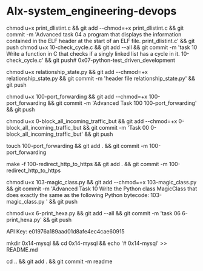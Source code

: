 # Alx-system_engineering-devops

chmod u+x print_dlistint.c && git add --chmod=+x print_dlistint.c && git commit -m 'Advanced task 04 a program that displays the information contained in the ELF header at the start of an ELF file. print_dlistint.c' && git push
chmod u+x 10-check_cycle.c && git add --all && git commit -m 'task 10 Write a function in C that checks if a singly linked list has a cycle in it. 10-check_cycle.c' && git push# 0x07-python-test_driven_development

chmod u+x relationship_state.py && git add --chmod=+x relationship_state.py && git commit -m 'header file relationship_state.py' && git push

chmod u+x 100-port_forwarding && git add --chmod=+x 100-port_forwarding && git commit -m 'Advanced Task 100 100-port_forwarding' && git push

chmod u+x 0-block_all_incoming_traffic_but && git add --chmod=+x 0-block_all_incoming_traffic_but && git commit -m 'Task 00 0-block_all_incoming_traffic_but' && git push

touch 100-port_forwarding && git add . && git commit -m 100-port_forwarding

make -f 100-redirect_http_to_https && git add . && git commit -m 100-redirect_http_to_https

chmod u+x 103-magic_class.py && git add --chmod=+x 103-magic_class.py && git commit -m 'Advanced Task 10 Write the Python class MagicClass that does exactly the same as the following Python bytecode: 103-magic_class.py ' && git push

chmod u+x 6-print_hexa.py && git add --all && git commit -m 'task 06 6-print_hexa.py' && git push

API Key: e01976a189aad01d8afe4ec4cae60915

mkdir 0x14-mysql && cd 0x14-mysql && echo '# 0x14-mysql' >> README.md

cd .. && git add . && git commit -m readme

